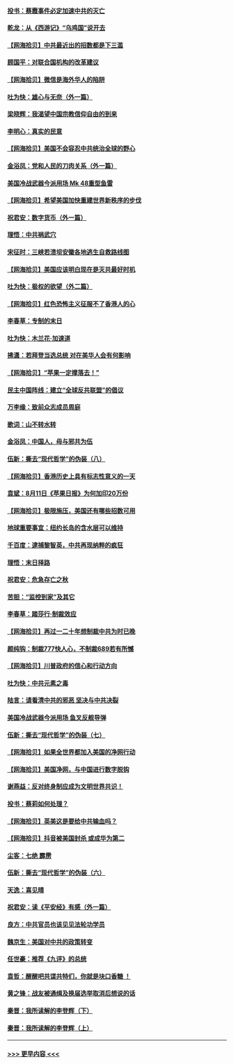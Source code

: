 #### [投书：蔡霞事件必定加速中共的灭亡](../pages/nsc993/n12341881.md?t=08191751) 
#### [乾龙：从《西游记》“乌鸡国”说开去](../pages/nsc993/n12341690.md?t=08191751) 
#### [【网海拾贝】中共最近出的招数都是下三滥](../pages/nsc993/n12341593.md?t=08191751) 
#### [顾国平：对联合国机构的改革建议](../pages/nsc993/n12339928.md?t=08191751) 
#### [【网海拾贝】微信是海外华人的陷阱](../pages/nsc993/n12338868.md?t=08191751) 
#### [吐为快：雄心与无奈（外一篇）](../pages/nsc993/n12338132.md?t=08191751) 
#### [梁晓辉：我渴望中国宗教信仰自由的到来](../pages/nsc993/n12336657.md?t=08191751) 
#### [李明心：真实的民意](../pages/nsc993/n12336089.md?t=08191751) 
#### [【网海拾贝】美国不会容忍中共统治全球的野心](../pages/nsc993/n12336063.md?t=08191751) 
#### [金浴凤：党和人民的刀肉关系（外一篇）](../pages/nsc993/n12335834.md?t=08191751) 
#### [美国冷战武器今派用场 Mk 48重型鱼雷](../pages/nsc993/n12335354.md?t=08191751) 
#### [【网海拾贝】希望美国加快重建世界新秩序的步伐](../pages/nsc993/n12334224.md?t=08191751) 
#### [祝君安：数字货币（外一篇）](../pages/nsc993/n12334186.md?t=08191751) 
#### [理悟：中共祸武穴](../pages/nsc993/n12333962.md?t=08191751) 
#### [宋征时：三峡若溃坝安徽各地逃生自救路线图](../pages/nsc993/n12332450.md?t=08191751) 
#### [【网海拾贝】美国应该明白现在是灭共最好时机](../pages/nsc993/n12332313.md?t=08191751) 
#### [吐为快：极权的欲望（外二篇）](../pages/nsc993/n12332089.md?t=08191751) 
#### [【网海拾贝】红色恐怖主义征服不了香港人的心](../pages/nsc993/n12329296.md?t=08191751) 
#### [李春草：专制的末日](../pages/nsc993/n12329079.md?t=08191751) 
#### [吐为快：木兰花‧加速道](../pages/nsc993/n12327366.md?t=08191751) 
#### [拂潇：若拜登当选总统 对在美华人会有何影响](../pages/nsc993/n12295996.md?t=08191751) 
#### [【网海拾贝】“苹果一定撑落去！”](../pages/nsc993/n12326784.md?t=08191751) 
#### [民主中国阵线：建立“全球反共联盟”的倡议](../pages/nsc993/n12324177.md?t=08191751) 
#### [万李缘：致前众志成员周庭](../pages/nsc993/n12324635.md?t=08191751) 
#### [歌词：山不转水转](../pages/nsc993/n12324599.md?t=08191751) 
#### [金浴凤：中国人，毋与邪共为伍](../pages/nsc993/n12324257.md?t=08191751) 
#### [伍新：撕去“现代哲学”的伪装（八）](../pages/nsc993/n12324188.md?t=08191751) 
#### [【网海拾贝】香港历史上具有标志性意义的一天](../pages/nsc993/n12324021.md?t=08191751) 
#### [袁斌：8月11日《苹果日报》为何加印20万份](../pages/nsc993/n12323955.md?t=08191751) 
#### [【网海拾贝】极限施压，美国还有哪些招数可用](../pages/nsc993/n12322512.md?t=08191751) 
#### [地球重要事宜：纽约长岛的含水层可以维持](../pages/nsc993/n12321844.md?t=08191751) 
#### [千百度：逮捕黎智英，中共再现纳粹的疯狂](../pages/nsc993/n12321777.md?t=08191751) 
#### [理悟：末日择路](../pages/nsc993/n12320812.md?t=08191751) 
#### [祝君安：危急存亡之秋](../pages/nsc993/n12320795.md?t=08191751) 
#### [苦胆：“监控到家”及其它](../pages/nsc993/n12320751.md?t=08191751) 
#### [李春草：踏莎行·制裁效应](../pages/nsc993/n12318290.md?t=08191751) 
#### [【网海拾贝】再过一二十年想制裁中共为时已晚](../pages/nsc993/n12318195.md?t=08191751) 
#### [颜纯钩：制裁777快人心，不制裁689若有所憾](../pages/nsc993/n12316912.md?t=08191751) 
#### [【网海拾贝】川普政府的信心和行动方向](../pages/nsc993/n12316673.md?t=08191751) 
#### [吐为快：中共元素之毒](../pages/nsc993/n12316547.md?t=08191751) 
#### [陆言：请看清中共的邪恶 坚决与中共决裂](../pages/nsc993/n12315784.md?t=08191751) 
#### [美国冷战武器今派用场 鱼叉反舰导弹](../pages/nsc993/n12316258.md?t=08191751) 
#### [伍新：撕去“现代哲学”的伪装（七）](../pages/nsc993/n12315846.md?t=08191751) 
#### [【网海拾贝】如果全世界都加入美国的净网行动](../pages/nsc993/n12315588.md?t=08191751) 
#### [【网海拾贝】美国净网，与中国进行数字脱钩](../pages/nsc993/n12312813.md?t=08191751) 
#### [谢燕益：反对终身制应成为文明世界共识！](../pages/nsc993/n12310465.md?t=08191751) 
#### [投书：蔡莉如何处理？](../pages/nsc993/n12310224.md?t=08191751) 
#### [【网海拾贝】英美这是要给中共输血吗？](../pages/nsc993/n12307646.md?t=08191751) 
#### [【网海拾贝】抖音被美国封杀 或成华为第二](../pages/nsc993/n12305277.md?t=08191751) 
#### [尘客：七绝 霹雳](../pages/nsc993/n12304053.md?t=08191751) 
#### [伍新：撕去“现代哲学”的伪装（六）](../pages/nsc993/n12303243.md?t=08191751) 
#### [天逸：喜见晴](../pages/nsc993/n12303226.md?t=08191751) 
#### [祝君安：读《平安经》有感（外一篇）](../pages/nsc993/n12303170.md?t=08191751) 
#### [良方：中共官员也该见见法轮功学员](../pages/nsc993/n12302985.md?t=08191751) 
#### [魏京生：美国对中共的政策转变](../pages/nsc993/n12302929.md?t=08191751) 
#### [任世豪：推荐《九评》的总统](../pages/nsc993/n12302838.md?t=08191751) 
#### [袁哲：醒醒吧共谍共特们，你就是块口香糖 ！](../pages/nsc993/n12302678.md?t=08191751) 
#### [黄之锋：战友被通缉及换届选举取消后想说的话](../pages/nsc993/n12302681.md?t=08191751) 
#### [秦晋：我所读解的李登辉（下）](../pages/nsc993/n12302171.md?t=08191751) 
#### [秦晋：我所读解的李登辉（上）](../pages/nsc993/n12301979.md?t=08191751) 

----
#### [ >>> 更早内容 <<< ](../indexes/nsc993-earlier.md)

